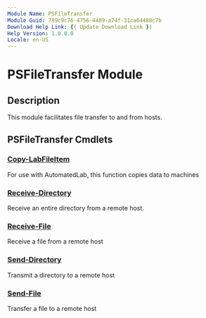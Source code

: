 ```yaml
---
Module Name: PSFileTransfer
Module Guid: 789c9c76-4756-4489-a74f-31ca64488c7b
Download Help Link: {{ Update Download Link }}
Help Version: 1.0.0.0
Locale: en-US
---
```


# PSFileTransfer Module
## Description
This module facilitates file transfer to and from hosts.

## PSFileTransfer Cmdlets
### [Copy-LabFileItem](Copy-LabFileItem.md)
For use with AutomatedLab, this function copies data to machines

### [Receive-Directory](Receive-Directory.md)
Receive an entire directory from a remote host.

### [Receive-File](Receive-File.md)
Receive a file from a remote host

### [Send-Directory](Send-Directory.md)
Transmit a directory to a remote host

### [Send-File](Send-File.md)
Transfer a file to a remote host

